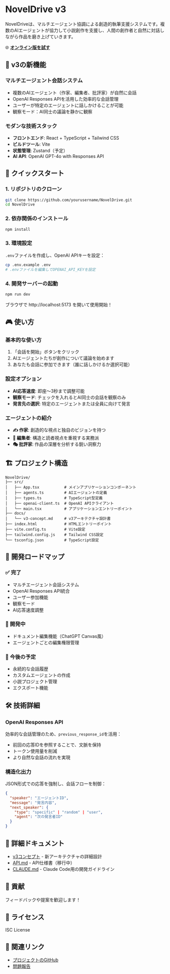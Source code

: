 # NovelDrive v3

NovelDriveは、マルチエージェント協調による創造的執筆支援システムです。複数のAIエージェントが協力して小説創作を支援し、人間の創作者と自然に対話しながら作品を磨き上げていきます。

🌐 **[オンライン版を試す](https://tokoroten.github.io/NovelDrive/)**

## 🌟 v3の新機能

### マルチエージェント会話システム
- 複数のAIエージェント（作家、編集者、批評家）が自然に会話
- OpenAI Responses APIを活用した効率的な会話管理
- ユーザーが特定のエージェントに話しかけることが可能
- 観察モード：AI同士の議論を静かに観察

### モダンな技術スタック
- **フロントエンド**: React + TypeScript + Tailwind CSS
- **ビルドツール**: Vite
- **状態管理**: Zustand（予定）
- **AI API**: OpenAI GPT-4o with Responses API

## 🚀 クイックスタート

### 1. リポジトリのクローン
```bash
git clone https://github.com/yourusername/NovelDrive.git
cd NovelDrive
```

### 2. 依存関係のインストール
```bash
npm install
```

### 3. 環境設定
`.env`ファイルを作成し、OpenAI APIキーを設定：
```bash
cp .env.example .env
# .envファイルを編集してOPENAI_API_KEYを設定
```

### 4. 開発サーバーの起動
```bash
npm run dev
```

ブラウザで http://localhost:5173 を開いて使用開始！

## 🎮 使い方

### 基本的な使い方
1. 「会話を開始」ボタンをクリック
2. AIエージェントたちが創作について議論を始めます
3. あなたも会話に参加できます（誰に話しかけるか選択可能）

### 設定オプション
- **AI応答速度**: 即座〜3秒まで調整可能
- **観察モード**: チェックを入れるとAI同士の会話を観察のみ
- **発言先の選択**: 特定のエージェントまたは全員に向けて発言

### エージェントの紹介
- **✍️ 作家**: 創造的な視点と独自のビジョンを持つ
- **📝 編集者**: 構造と読者視点を重視する実務派
- **🎭 批評家**: 作品の深層を分析する鋭い洞察力

## 🏗️ プロジェクト構造

```
NovelDrive/
├── src/
│   ├── App.tsx           # メインアプリケーションコンポーネント
│   ├── agents.ts         # AIエージェントの定義
│   ├── types.ts          # TypeScript型定義
│   ├── openai-client.ts  # OpenAI APIクライアント
│   └── main.tsx          # アプリケーションエントリーポイント
├── docs/
│   └── v3-concept.md     # v3アーキテクチャ設計書
├── index.html            # HTMLエントリーポイント
├── vite.config.ts        # Vite設定
├── tailwind.config.js    # Tailwind CSS設定
└── tsconfig.json         # TypeScript設定
```

## 📝 開発ロードマップ

### ✅ 完了
- マルチエージェント会話システム
- OpenAI Responses API統合
- ユーザー参加機能
- 観察モード
- AI応答速度調整

### 🚧 開発中
- ドキュメント編集機能（ChatGPT Canvas風）
- エージェントごとの編集権限管理

### 📅 今後の予定
- 永続的な会話履歴
- カスタムエージェントの作成
- 小説プロジェクト管理
- エクスポート機能

## 🛠️ 技術詳細

### OpenAI Responses API
効率的な会話管理のため、`previous_response_id`を活用：
- 前回の応答IDを参照することで、文脈を保持
- トークン使用量を削減
- より自然な会話の流れを実現

### 構造化出力
JSON形式での応答を強制し、会話フローを制御：
```json
{
  "speaker": "エージェントID",
  "message": "発言内容",
  "next_speaker": {
    "type": "specific" | "random" | "user",
    "agent": "次の発言者ID"
  }
}
```

## 📖 詳細ドキュメント

- [v3コンセプト](docs/v3-concept.md) - 新アーキテクチャの詳細設計
- [API.md](API.md) - API仕様書（移行中）
- [CLAUDE.md](CLAUDE.md) - Claude Code用の開発ガイドライン

## 🤝 貢献

フィードバックや提案を歓迎します！

## 📄 ライセンス

ISC License

## 🔗 関連リンク

- [プロジェクトのGitHub](https://github.com/tokoroten/NovelDrive)
- [問題報告](https://github.com/tokoroten/NovelDrive/issues)